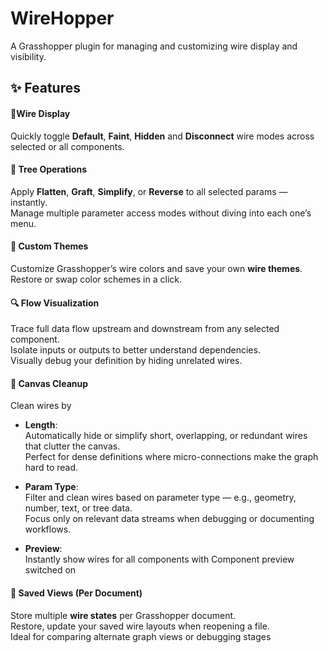 # WireHopper
A Grasshopper plugin for managing and customizing wire display and visibility.

## ✨ Features

#### 🔌Wire Display
Quickly toggle **Default**, **Faint**, **Hidden** and **Disconnect** wire modes across selected or all components. 

#### 🌳 Tree Operations
Apply **Flatten**, **Graft**, **Simplify**, or **Reverse** to all selected params — instantly.  
Manage multiple parameter access modes without diving into each one’s menu.

#### 🎨 Custom Themes
Customize Grasshopper’s wire colors and save your own **wire themes**.  
Restore or swap color schemes in a click.

#### 🔍 Flow Visualization
Trace full data flow upstream and downstream from any selected component.  
Isolate inputs or outputs to better understand dependencies.  
Visually debug your definition by hiding unrelated wires.

#### 🧹 Canvas Cleanup
Clean wires by 
- **Length**:  
  Automatically hide or simplify short, overlapping, or redundant wires that clutter the canvas.  
  Perfect for dense definitions where micro-connections make the graph hard to read.

- **Param Type**:  
  Filter and clean wires based on parameter type — e.g., geometry, number, text, or tree data.  
  Focus only on relevant data streams when debugging or documenting workflows.

- **Preview**:  
  Instantly show wires for all components with Component preview switched on

#### 💾 Saved Views (Per Document)
Store multiple **wire states** per Grasshopper document.  
Restore, update your saved wire layouts when reopening a file.  
Ideal for comparing alternate graph views or debugging stages
